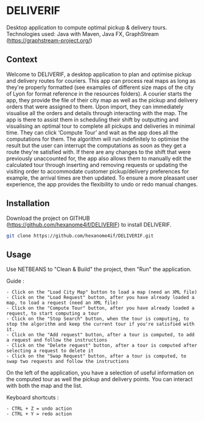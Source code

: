 # DELIVERIF
Desktop application to compute optimal pickup & delivery tours.
Technologies used: Java with Maven, Java FX, GraphStream (https://graphstream-project.org/)

## Context
Welcome to DELIVERIF, a desktop application to plan and optimise pickup and delivery routes for couriers.
This app can process real maps as long as they're properly formatted (see examples of different size maps of the city of Lyon for format reference in the resources folders).
A courier starts the app, they provide the file of their city map as well as the pickup and delivery orders that were assigned to them. Upon import, they can immediately visualise all the orders and details through interacting with the map. The app is there to assist them in scheduling their shift by outputting and visualising an optimal tour to complete all pickups and deliveries in minimal time. They can click ‘Compute Tour’ and wait as the app does all the computations for them. The algorithm will run indefinitely to optimise the result but the user can interrupt the computations as soon as they get a route they're satisfied with. If there are any changes to the shift that were previously unaccounted for, the app also allows them to manually edit the calculated tour through inserting and removing requests or updating the visiting order to accommodate customer pickup/delivery preferences for example, the arrival times are then updated. To ensure a more pleasant user experience, the app provides the flexibility to undo or redo manual changes.


## Installation

Download the project on GITHUB (https://github.com/hexanome4if/DELIVERIF) to install DELIVERIF.

```bash
git clone https://github.com/hexanome4if/DELIVERIF.git
```

## Usage

Use NETBEANS to "Clean & Build" the project, then "Run" the application.

Guide :

	- Click on the "Load City Map" button to load a map (need an XML file)
	- Click on the "Load Request" button, after you have already loaded a map, to load a request (need an XML file)
	- Click on the "Compute Tour" button, after you have already loaded a request, to start computing a tour
	- Click on the "Stop Search" button, when the tour is computing, to stop the algorithm and keep the current tour if you're satisfied with it. 
	- Click on the "Add request" button, after a tour is computed, to add a request and follow the instructions
	- Click on the "Delete request" button, after a tour is computed after selecting a request to delete it
	- Click on the "Swap Request" button, after a tour is computed, to swap two requests and follow the instructions
	
On the left of the application, you have a selection of useful information on the computed tour as well the pickup and delivery points.
You can interact with both the map and the list.

Keyboard shortcuts :

	- CTRL + Z = undo action
	- CTRL + Y = redo action